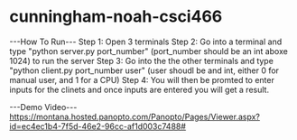 # cunningham-noah-csci466
---How To Run---
Step 1: Open 3 terminals
Step 2: Go into a terminal and type "python server.py port_number" (port_number should be an int aboxe 1024) to run the server
Step 3: Go into the the other terminals and type "python client.py port_number user" (user shoudl be and int, either 0 for manual user, and 1 for a CPU)
Step 4: You will then be promted to enter inputs for the clinets and once inputs are entered you will get a result. 

---Demo Video---
https://montana.hosted.panopto.com/Panopto/Pages/Viewer.aspx?id=ec4ec1b4-7f5d-46e2-96cc-af1d003c7488#

